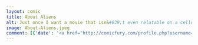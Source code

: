 ```yaml
---
layout: comic
title: About Aliens
alt: Just once I want a movie that isn&#039;t even relatable on a cellular level.
image: About-Aliens.jpeg
comment: [{'date': '<a href="http://comicfury.com/profile.php?username=tecco_dsilva" title="tecco_dsilva">tecco_dsilva</a>', 'username': 'tecco_dsilva', 'comment': 'I was listening to a podcast the other day and the guy was eating a tasty cookie and said, &#039;Well if aliens come, we can present these cookies to them, since this is the pinnacle of what we have created&#039; and I shouted &#039;YOU IDIOT.&#039;  Because they won&#039;t have the same taste mechanisms or biological response to the same compounds that make things taste good to us due to our particular evolutionary history.  '}]
---
```

